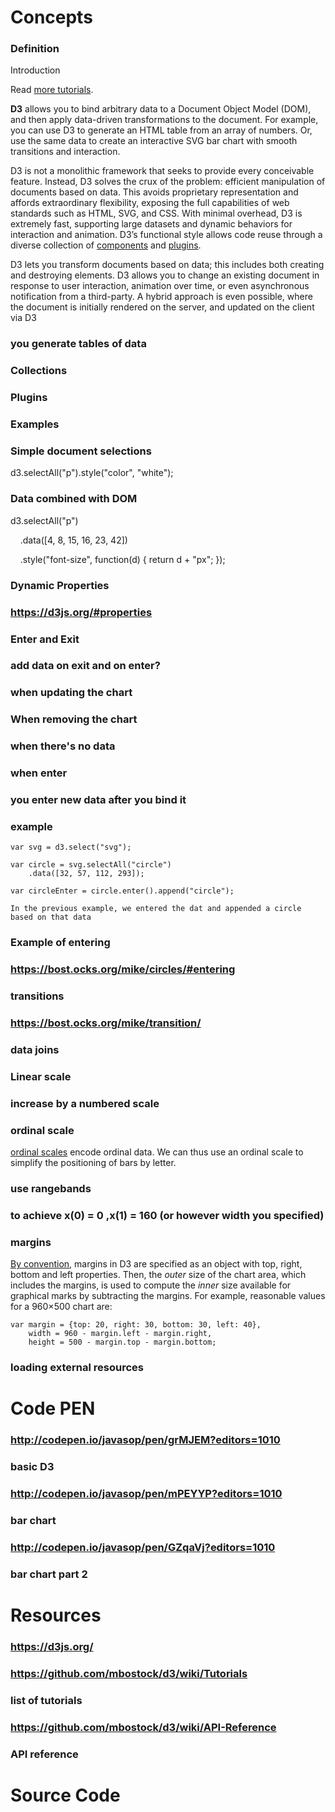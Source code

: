 # Concepts
### Definition
Introduction  




Read [more tutorials](https://github.com/mbostock/d3/wiki/Tutorials).

**D3** allows you to bind arbitrary data to a Document Object Model (DOM), and then apply data-driven transformations to the document. For example, you can use D3 to generate an HTML table from an array of numbers. Or, use the same data to create an interactive SVG bar chart with smooth transitions and interaction.

D3 is not a monolithic framework that seeks to provide every conceivable feature. Instead, D3 solves the crux of the problem: efficient manipulation of documents based on data. This avoids proprietary representation and affords extraordinary flexibility, exposing the full capabilities of web standards such as HTML, SVG, and CSS. With minimal overhead, D3 is extremely fast, supporting large datasets and dynamic behaviors for interaction and animation. D3’s functional style allows code reuse through a diverse collection of [components](https://github.com/mbostock/d3/wiki/API-Reference) and [plugins](https://github.com/d3/d3-plugins).

D3 lets you transform documents based on data; this includes both creating and destroying elements. D3 allows you to change an existing document in response to user interaction, animation over time, or even asynchronous notification from a third-party. A hybrid approach is even possible, where the document is initially rendered on the server, and updated on the client via D3  


### you generate tables of data
### Collections
### Plugins
### Examples
### Simple document selections
d3.selectAll("p").style("color", "white");
### Data combined with DOM
d3.selectAll("p")

    .data([4, 8, 15, 16, 23, 42])

    .style("font-size", function(d) { return d + "px"; });
### Dynamic Properties
### https://d3js.org/#properties
### Enter and Exit
### add data on exit and on enter?
### when updating the chart
### When removing the chart
### when there's no data
### when enter
### you enter new data after you bind it
### example
    var svg = d3.select("svg");

    var circle = svg.selectAll("circle")
        .data([32, 57, 112, 293]);

    var circleEnter = circle.enter().append("circle");

    In the previous example, we entered the dat and appended a circle based on that data
### Example of entering
### https://bost.ocks.org/mike/circles/#entering
### transitions
### https://bost.ocks.org/mike/transition/
### data joins
### Linear scale
### increase by a numbered scale
### ordinal scale
[ordinal scales](https://github.com/mbostock/d3/wiki/Ordinal-Scales) encode ordinal data. We can thus use an ordinal scale to simplify the positioning of bars by letter.
### use rangebands
### to achieve x(0) = 0 ,x(1) = 160 (or however width you specified)
### margins
[By convention](https://bl.ocks.org/mbostock/3019563), margins in D3 are specified as an object with top, right, bottom and left properties. Then, the _outer_ size of the chart area, which includes the margins, is used to compute the _inner_ size available for graphical marks by subtracting the margins. For example, reasonable values for a 960×500 chart are:

    var margin = {top: 20, right: 30, bottom: 30, left: 40},
        width = 960 - margin.left - margin.right,
        height = 500 - margin.top - margin.bottom;
### loading external resources
# Code PEN
### http://codepen.io/javasop/pen/grMJEM?editors=1010
### basic D3
### http://codepen.io/javasop/pen/mPEYYP?editors=1010
### bar chart
### http://codepen.io/javasop/pen/GZqaVj?editors=1010
### bar chart part 2
# Resources
### https://d3js.org/
### https://github.com/mbostock/d3/wiki/Tutorials
### list of tutorials
### https://github.com/mbostock/d3/wiki/API-Reference
### API reference
# Source Code
